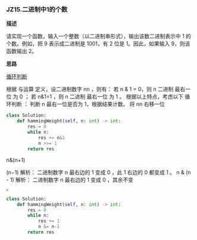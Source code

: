 ### <span id="jz15">JZ15.二进制中1的个数</span>

**描述**

请实现一个函数，输入一个整数（以二进制串形式），输出该数二进制表示中 1 的个数。例如，把 9 表示成二进制是 1001，有 2 位是 1。因此，如果输入 9，则该函数输出 2。

**思路**

[循环判断](https://leetcode-cn.com/problems/er-jin-zhi-zhong-1de-ge-shu-lcof/solution/mian-shi-ti-15-er-jin-zhi-zhong-1de-ge-shu-wei-yun/)

根据 与运算 定义，设二进制数字 nn ，则有：
若 n \& 1 = 0，则 n 二进制 最右一位 为 0 ；
若 n&1=1 ，则 n 二进制 最右一位 为 1 。
根据以上特点，考虑以下 循环判断 ：
判断 n 最右一位是否为 1，根据结果计数。
将 nn 右移一位

```python
class Solution:
    def hammingWeight(self, n: int) -> int:
        res = 0
        while n:
            res += n&1
            n >>= 1
        return res
```

n&(n+1)​

(n−1) 解析： 二进制数字 n 最右边的 1 变成 0 ，此 1 右边的 0 都变成 1 。
n \& (n - 1) 解析： 二进制数字 n 最右边的 1 变成 0 ，其余不变

<img src="https://cdn.jsdelivr.net/gh/lblbk/picgo/work/20210327193950.png" style="zoom:40%">

```python
class Solution:
    def hammingWeight(self, n: int) -> int:
        res = 0
        while n:
            res += 1
            n &= n-1
        return res
```

